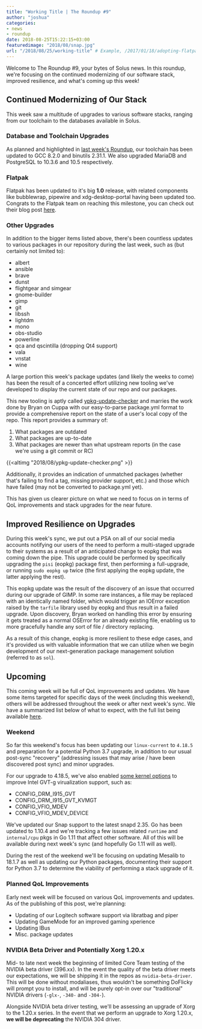 ```yaml
---
title: "Working Title | The Roundup #9"
author: "joshua"
categories:
- news
- roundup
date: 2018-08-25T15:22:15+03:00
featuredimage: "2018/08/snap.jpg"
url: "/2018/08/25/working-title" # Example, /2017/01/18/adopting-flatpak-to-reassemble-third-party-applications
---
```


Welcome to The Roundup #9, your bytes of Solus news. In this roundup, we're focusing on the continued modernizing of our software stack, improved resilience, and what's coming up this week!
<!--more-->

## Continued Modernizing of Our Stack

This week saw a multitude of upgrades to various software stacks, ranging from our toolchain to the databases available in Solus.

### Database and Toolchain Upgrades

As planned and highlighted in [last week's Roundup](/2018/08/18/you-all-get-a-stack-upgrade), our toolchain has been updated to GCC 8.2.0 and binutils 2.31.1. We also upgraded MariaDB and PostgreSQL to 10.3.6 and 10.5 respectively.

### Flatpak

Flatpak has been updated to it's big **1.0** release, with related components like bubblewrap, pipewire and xdg-desktop-portal having been updated too. Congrats to the Flatpak team on reaching this milestone, you can check out their blog post [here](https://flatpak.org/press/2018-08-20-flatpak-1.0/).

### Other Upgrades

In addition to the bigger items listed above, there's been countless updates to various packages in our repository during the last week, such as (but certainly not limited to):

- albert
- ansible
- brave
- dunst
- flightgear and simgear
- gnome-builder
- gimp
- git
- libssh
- lightdm
- mono
- obs-studio
- powerline
- qca and qscintilla (dropping Qt4 support)
- vala
- vnstat
- wine

A large portion this week's package updates (and likely the weeks to come) has been the result of a concerted effort utilizing new tooling we've developed to display the current state of our repo and our packages.

This new tooling is aptly called [ypkg-update-checker](https://github.com/DataDrake/ypkg-update-checker) and marries the work done by Bryan on Cuppa with our easy-to-parse package.yml format to provide a comprehensive report on the state of a user's local copy of the repo. This report provides a summary of:

1. What packages are outdated
2. What packages are up-to-date
3. What packages are newer than what upstream reports (in the case we're using a git commit or RC)

{{<altimg "2018/08/ypkg-update-checker.png" >}}

Additionally, it provides an indication of unmatched packages (whether that's failing to find a tag, missing provider support, etc.) and those which have failed (may not be converted to package.yml yet).

This has given us clearer picture on what we need to focus on in terms of QoL improvements and stack upgrades for the near future.

## Improved Resilience on Upgrades

During this week's sync, we put out a PSA on all of our social media accounts notifying our users of the need to perform a multi-staged upgrade to their systems as a result of an anticipated change to eopkg that was coming down the pipe. This upgrade could be performed by specifically upgrading the `pisi` (eopkg) package first, then performing a full-upgrade, or running `sudo eopkg up` twice (the first applying the eopkg update, the latter applying the rest).

This eopkg update was the result of the discovery of an issue that occurred during our upgrade of GIMP. In some rare instances, a file may be replaced with an identically named folder, which would trigger an IOError exception raised by the `tarfile` library used by eopkg and thus result in a failed upgrade. Upon discovery, Bryan worked on handling this error by ensuring it gets treated as a normal OSError for an already existing file, enabling us to more gracefully handle any sort of file / directory replacing.

As a result of this change, eopkg is more resilient to these edge cases, and it's provided us with valuable information that we can utilize when we begin development of our next-generation package management solution (referred to as `sol`).

## Upcoming

This coming week will be full of QoL improvements and updates. We have some items targeted for specific days of the week (including this weekend), others will be addressed throughout the week or after next week's sync. We have a summarized list below of what to expect, with the full list being available [here](https://dev.solus-project.com/T6823).

### Weekend

So far this weekend's focus has been updating our `linux-current` to `4.18.5` and preparation for a potential Python 3.7 upgrade, in addition to our usual post-sync "recovery" (addressing issues that may arise / have been discovered post sync) and minor upgrades.

For our upgrade to 4.18.5, we've also enabled [some kernel options](https://dev.solus-project.com/T6812) to improve Intel GVT-g virualization support, such as:

- CONFIG_DRM_I915_GVT
- CONFIG_DRM_I915_GVT_KVMGT
- CONFIG_VFIO_MDEV
- CONFIG_VFIO_MDEV_DEVICE

We've updated our Snap support to the latest snapd 2.35. Go has been updated to 1.10.4 and we're tracking a few issues related  `runtime` and `internal/cpu` pkgs in Go 1.11 that affect other software. All of this will be available during next week's sync (and hopefully Go 1.11 will as well).

During the rest of the weekend we'll be focusing on updating Mesalib to 18.1.7 as well as updating our Python packages, documenting their support for Python 3.7 to determine the viability of performing a stack upgrade of it.

### Planned QoL Improvements

Early next week will be focused on various QoL improvements and updates. As of the publishing of this post, we're planning:

- Updating of our Logitech software support via libratbag and piper
- Updating GameMode for an improved gaming xperience
- Updating IBus
- Misc. package updates

### NVIDIA Beta Driver and Potentially Xorg 1.20.x

Mid- to late next week the beginning of limited Core Team testing of the NVIDIA beta driver (396.xx). In the event the quality of the beta driver meets our expectations, we will be shipping it in the repos as `nvidia-beta-driver`. This will be done without modaliases, thus wouldn't be something DoFlicky will prompt you to install, and will be purely opt-in over our "traditional" NVIDIA drivers (`-glx-`, `-340-` and `-304-`).

Alongside NVIDIA beta driver testing, we'll be assessing an upgrade of Xorg to the 1.20.x series. In the event that we perform an upgrade to Xorg 1.20.x, **we will be deprecating** the NVIDIA 304 driver.